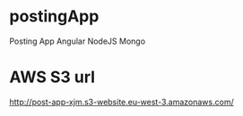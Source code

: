 # postingApp
Posting App Angular NodeJS Mongo

# AWS S3 url
http://post-app-xjm.s3-website.eu-west-3.amazonaws.com/